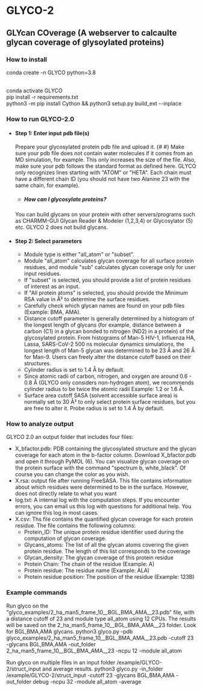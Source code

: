 # GLYCO-2

## GLYcan COverage (A webserver to calcaulte glycan coverage of glysoylated proteins)

### How to install

conda create -n GLYCO python=3.8
       
<br />
conda activate GLYCO <br />
pip install -r requirements.txt <br />
python3 -m pip install Cython && python3 setup.py build_ext --inplace <br />


### How to run GLYCO-2.0
* #### Step 1: Enter input pdb file(s)
    Prepare your glycosylated protein pdb file and upload it. {# #}
Make sure your pdb file does not contain water molecules if it comes from an MD simulation, for example. 
This only increases the size of the file. 
Also, make sure your pdb follows the standard format as defined here. GLYCO only recognizes lines starting with "ATOM" or "HETA".
Each chain must have a different chain ID (you should not have two Alanine 23 with the same chain, for example).

    * ##### How can I glycosylate proteins?
    You can build glycans on your protein with other servers/programs such as CHARMM-GUI Glycan Reader & Modeler (1,2,3,4) or Glycosylator (5) etc. GLYCO 2 does not build glycans.

* #### Step 2: Select parameters
  - Module type is either "all_atom" or "subset".
  - Module "all_atom" calculates glycan coverage for all surface protein residues, and module "sub" calculates glycan coverage only for user input residues.
  - If "subset" is selected, you should provide a list of protein residues of interest as an input.
  - If "All protein atoms" is selected, you should provide the Minimum RSA value in Å² to determine the surface residues.
  - Carefully check which glycan names are found on your pdb files (Example: BMA, AMA).
  - Distance cutoff parameter is generally determined by a histogram of the longest length of glycans (for example, distance between a carbon (C1) in a glycan bonded to nitrogen (ND2) in a protein) of the glycosylated protein. From histograms of Man-5 HIV-1, Influenza HA, Lassa, SARS-CoV-2 500 ns molecular dynamics simulations, the longest length of Man-5 glycan was determined to be 23 Å and 26 Å for Man-9. Users can freely alter the distance cutoff based on their structures.
  - Cylinder radius is set to 1.4 Å by default.
  - Since atomic radii of carbon, nitrogen, and oxygen are around 0.6 - 0.8 Å (GLYCO only considers non-hydrogen atom), we recommends cylinder radius to be twice the atomic radii Example: 1.2 or 1.6 Å.
  - Surface area cutoff SASA (solvent accessible surface area) is normally set to 30 Å² to only select protein surface residues, but you are free to alter it. Probe radius is set to 1.4 Å by default.

### How to analyze output
GLYCO 2.0 an output folder that includes four files:
  - X_bfactor.pdb: PDB containing the glycosylated structure and the glycan coverage for each atom in the b-factor column.
Download X_bfactor.pdb and open it through PyMOL (6). You can visualize glycan coverage on the protein surface with the command "spectrum b, white_black". Of course you can change the color as you wish.
  - X.rsa: output file after running FreeSASA. This file contains information about which residues were determined to be in the surface.
However, does not directly relate to what you want
  - log.txt: A internal log with the computation steps. If you encounter errors, you can email us this log with questions for additional help.
You can ignore this log in most cases.
  - X.csv: Ths file contains the quantified glycan coverage for each protein residue. The file contains the following columns:  
    - Protein_ID: The unique protein residue identifier used during the computation of glycan coverage.
    - Glycans_atoms: The list of all the glycan atoms covering the given protein residue. The length of this list corresponds to the coverage
    - Glycan_density: The glycan coverage of this protein residue
    - Protein Chain: The chain of the residue (Example: A)
    - Protein residue: The residue name (Example: ALA)
    - Protein residue position: The position of the residue (Example: 123B)

### Example commands

Run glyco on the "glyco_examples/2_ha_man5_frame_10__BGL_BMA_AMA__23.pdb" file, with a distance cutoff of 23 and module type all_atom using 12 CPUs. The results will be saved on the 2_ha_man5_frame_10__BGL_BMA_AMA__23 folder.
Look for BGL,BMA,AMA glycans.
python3 glyco.py -pdb glyco_examples/2_ha_man5_frame_10__BGL_BMA_AMA__23.pdb -cutoff 23 -glycans BGL,BMA,AMA -out_folder 2_ha_man5_frame_10__BGL_BMA_AMA__23 -ncpu 12 -module all_atom

Run glyco on multiple files in an input folder /example/GLYCO-2/struct_input and average results. 
python3 glyco.py -in_folder /example/GLYCO-2/struct_input -cutoff 23 -glycans BGL,BMA,AMA -out_folder debug -ncpu 32 -module all_atom -average 
